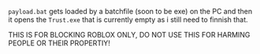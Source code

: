 ```payload.bat``` gets loaded by a batchfile (soon to be exe) on the PC and then it opens the ```Trust.exe``` that is currently empty as i still need to finnish that.

THIS IS FOR BLOCKING ROBLOX ONLY, DO NOT USE THIS FOR HARMING PEOPLE OR THEIR PROPERTIY!
